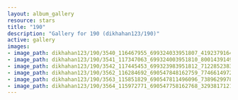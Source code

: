 ```yaml
---
layout: album_gallery
resource: stars
title: "190"
description: "Gallery for 190 (dikhahan123/190)"
active: gallery
images:
- image_path: dikhahan123/190/3540_116467955_699324033951807_419237916404920429_n.jpg
- image_path: dikhahan123/190/3541_117347063_699324003951810_8001439149501941810_n.jpg
- image_path: dikhahan123/190/3542_117445453_699323983951812_7122852383367315904_n.jpg
- image_path: dikhahan123/190/3562_116284692_690547848162759_7746614972112114043_n.jpg
- image_path: dikhahan123/190/3563_115851829_690547811496096_7389629978323711820_n.jpg
- image_path: dikhahan123/190/3564_115972771_690547758162768_3293817121749478759_n.jpg
---
```

